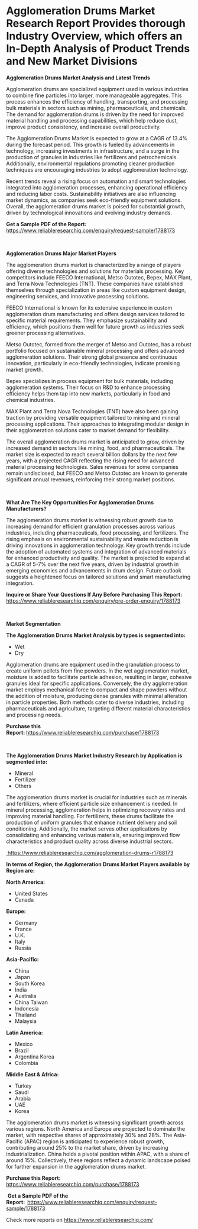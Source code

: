 <p><h1>Agglomeration Drums Market Research Report Provides thorough Industry Overview, which offers an In-Depth Analysis of Product Trends and New Market Divisions</h1></p><p><strong>Agglomeration Drums Market Analysis and Latest Trends</strong></p>
<p><p>Agglomeration drums are specialized equipment used in various industries to combine fine particles into larger, more manageable aggregates. This process enhances the efficiency of handling, transporting, and processing bulk materials in sectors such as mining, pharmaceuticals, and chemicals. The demand for agglomeration drums is driven by the need for improved material handling and processing capabilities, which help reduce dust, improve product consistency, and increase overall productivity.</p><p>The Agglomeration Drums Market is expected to grow at a CAGR of 13.4% during the forecast period. This growth is fueled by advancements in technology, increasing investments in infrastructure, and a surge in the production of granules in industries like fertilizers and petrochemicals. Additionally, environmental regulations promoting cleaner production techniques are encouraging industries to adopt agglomeration technology. </p><p>Recent trends reveal a rising focus on automation and smart technologies integrated into agglomeration processes, enhancing operational efficiency and reducing labor costs. Sustainability initiatives are also influencing market dynamics, as companies seek eco-friendly equipment solutions. Overall, the agglomeration drums market is poised for substantial growth, driven by technological innovations and evolving industry demands.</p></p>
<p><strong>Get a Sample PDF of the Report:&nbsp;</strong> <a href="https://www.reliableresearchiq.com/enquiry/request-sample/1788173?utm_campaign=1159&utm_medium=2&utm_source=Github&utm_content=ia&utm_term=18022025&utm_id=agglomeration-drums">https://www.reliableresearchiq.com/enquiry/request-sample/1788173</a></p>
<p>&nbsp;</p>
<p><strong>Agglomeration Drums Major Market Players</strong></p>
<p><p>The agglomeration drums market is characterized by a range of players offering diverse technologies and solutions for materials processing. Key competitors include FEECO International, Metso Outotec, Bepex, MAX Plant, and Terra Nova Technologies (TNT). These companies have established themselves through specialization in areas like custom equipment design, engineering services, and innovative processing solutions.</p><p>FEECO International is known for its extensive experience in custom agglomeration drum manufacturing and offers design services tailored to specific material requirements. They emphasize sustainability and efficiency, which positions them well for future growth as industries seek greener processing alternatives.</p><p>Metso Outotec, formed from the merger of Metso and Outotec, has a robust portfolio focused on sustainable mineral processing and offers advanced agglomeration solutions. Their strong global presence and continuous innovation, particularly in eco-friendly technologies, indicate promising market growth.</p><p>Bepex specializes in process equipment for bulk materials, including agglomeration systems. Their focus on R&D to enhance processing efficiency helps them tap into new markets, particularly in food and chemical industries.</p><p>MAX Plant and Terra Nova Technologies (TNT) have also been gaining traction by providing versatile equipment tailored to mining and mineral processing applications. Their approaches to integrating modular design in their agglomeration solutions cater to market demand for flexibility.</p><p>The overall agglomeration drums market is anticipated to grow, driven by increased demand in sectors like mining, food, and pharmaceuticals. The market size is expected to reach several billion dollars by the next few years, with a projected CAGR reflecting the rising need for advanced material processing technologies. Sales revenues for some companies remain undisclosed, but FEECO and Metso Outotec are known to generate significant annual revenues, reinforcing their strong market positions.</p></p>
<p>&nbsp;</p>
<p><strong>What Are The Key Opportunities For Agglomeration Drums Manufacturers?</strong></p>
<p><p>The agglomeration drums market is witnessing robust growth due to increasing demand for efficient granulation processes across various industries, including pharmaceuticals, food processing, and fertilizers. The rising emphasis on environmental sustainability and waste reduction is driving innovations in agglomeration technology. Key growth trends include the adoption of automated systems and integration of advanced materials for enhanced productivity and quality. The market is projected to expand at a CAGR of 5-7% over the next five years, driven by industrial growth in emerging economies and advancements in drum design. Future outlook suggests a heightened focus on tailored solutions and smart manufacturing integration.</p></p>
<p><strong>Inquire or Share Your Questions If Any Before Purchasing This Report:</strong> <a href="https://www.reliableresearchiq.com/enquiry/pre-order-enquiry/1788173?utm_campaign=1159&utm_medium=2&utm_source=Github&utm_content=ia&utm_term=18022025&utm_id=agglomeration-drums">https://www.reliableresearchiq.com/enquiry/pre-order-enquiry/1788173</a></p>
<p>&nbsp;</p>
<p><strong>Market Segmentation</strong></p>
<p><strong>The Agglomeration Drums Market Analysis by types is segmented into:</strong></p>
<p><ul><li>Wet</li><li>Dry</li></ul></p>
<p><p>Agglomeration drums are equipment used in the granulation process to create uniform pellets from fine powders. In the wet agglomeration market, moisture is added to facilitate particle adhesion, resulting in larger, cohesive granules ideal for specific applications. Conversely, the dry agglomeration market employs mechanical force to compact and shape powders without the addition of moisture, producing dense granules with minimal alteration in particle properties. Both methods cater to diverse industries, including pharmaceuticals and agriculture, targeting different material characteristics and processing needs.</p></p>
<p><strong>Purchase this Report:&nbsp;</strong><a href="https://www.reliableresearchiq.com/purchase/1788173?utm_campaign=1159&utm_medium=2&utm_source=Github&utm_content=ia&utm_term=18022025&utm_id=agglomeration-drums">https://www.reliableresearchiq.com/purchase/1788173</a></p>
<p>&nbsp;</p>
<p><strong>The Agglomeration Drums Market Industry Research by Application is segmented into:</strong></p>
<p><ul><li>Mineral</li><li>Fertilizer</li><li>Others</li></ul></p>
<p><p>The agglomeration drums market is crucial for industries such as minerals and fertilizers, where efficient particle size enhancement is needed. In mineral processing, agglomeration helps in optimizing recovery rates and improving material handling. For fertilizers, these drums facilitate the production of uniform granules that enhance nutrient delivery and soil conditioning. Additionally, the market serves other applications by consolidating and enhancing various materials, ensuring improved flow characteristics and product quality across diverse industrial sectors.</p></p>
<p><a href="https://www.reliableresearchiq.com/agglomeration-drums-r1788173?utm_campaign=1159&utm_medium=2&utm_source=Github&utm_content=ia&utm_term=18022025&utm_id=agglomeration-drums">&nbsp;https://www.reliableresearchiq.com/agglomeration-drums-r1788173</a></p>
<p><strong>In terms of Region, the Agglomeration Drums Market Players available by Region are:</strong></p>
<p>
    <p> <strong> North America: </strong>
        <ul>
            <li>United States</li>
            <li>Canada</li>
        </ul>
        </p> 
    <p> <strong> Europe: </strong>
        <ul>
            <li>Germany</li>
            <li>France</li>
            <li>U.K.</li>
            <li>Italy</li>
            <li>Russia</li>
        </ul>
        </p> 
    <p> <strong> Asia-Pacific: </strong>
        <ul>
            <li>China</li>
            <li>Japan</li>
            <li>South Korea</li>
            <li>India</li>
            <li>Australia</li>
            <li>China Taiwan</li>
            <li>Indonesia</li>
            <li>Thailand</li>
            <li>Malaysia</li>
        </ul>
        </p> 
    <p> <strong> Latin America: </strong>
        <ul>
            <li>Mexico</li>
            <li>Brazil</li>
            <li>Argentina Korea</li>
            <li>Colombia</li>
        </ul>
        </p> 
    <p> <strong> Middle East & Africa: </strong>
        <ul>
            <li>Turkey</li>
            <li>Saudi</li>
            <li>Arabia</li>
            <li>UAE</li>
            <li>Korea</li>
        </ul>
    </p>
    </p>
<p><p>The agglomeration drums market is witnessing significant growth across various regions. North America and Europe are projected to dominate the market, with respective shares of approximately 30% and 28%. The Asia-Pacific (APAC) region is anticipated to experience robust growth, contributing around 25% to the market share, driven by increasing industrialization. China holds a pivotal position within APAC, with a share of around 15%. Collectively, these regions reflect a dynamic landscape poised for further expansion in the agglomeration drums market.</p></p>
<p><strong>Purchase this Report: </strong><a href="https://www.reliableresearchiq.com/purchase/1788173?utm_campaign=1159&utm_medium=2&utm_source=Github&utm_content=ia&utm_term=18022025&utm_id=agglomeration-drums">https://www.reliableresearchiq.com/purchase/1788173</a></p>
<p>&nbsp;<strong>Get a Sample PDF of the Report:&nbsp;&nbsp;</strong><a href="https://www.reliableresearchiq.com/enquiry/request-sample/1788173?utm_campaign=1159&utm_medium=2&utm_source=Github&utm_content=ia&utm_term=18022025&utm_id=agglomeration-drums">https://www.reliableresearchiq.com/enquiry/request-sample/1788173</a></p>
<p><strong></strong></p>
<p>Check more reports on <a href="https://www.reliableresearchiq.com/?utm_campaign=1159&utm_medium=2&utm_source=Github&utm_content=ia&utm_term=18022025&utm_id=agglomeration-drums">https://www.reliableresearchiq.com/</a></p>